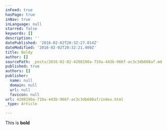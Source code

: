 ```yaml
---
inFeed: true
hasPage: true
inNav: true
inLanguage: null
starred: false
keywords: []
description: ''
datePublished: '2016-02-02T20:32:27.014Z'
dateModified: '2016-02-02T20:32:21.400Z'
title: Boldy
author: []
sourcePath: _posts/2016-02-02-4208190a-719a-443b-966f-ac3c3db608af.md
published: true
authors: []
publisher:
  name: null
  domain: null
  url: null
  favicon: null
url: 4208190a-719a-443b-966f-ac3c3db608af/index.html
_type: Article

---
```

This is **bold**